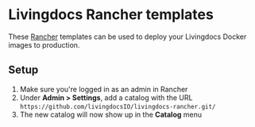 # Livingdocs Rancher templates

These [Rancher](https://rancher.com) templates can be used to deploy your Livingdocs Docker images to production. 

## Setup 

1. Make sure you're logged in as an admin in Rancher
2. Under **Admin > Settings**, add a catalog with the URL `https://github.com/livingdocsIO/livingdocs-rancher.git/`
3. The new catalog will now show up in the **Catalog** menu
